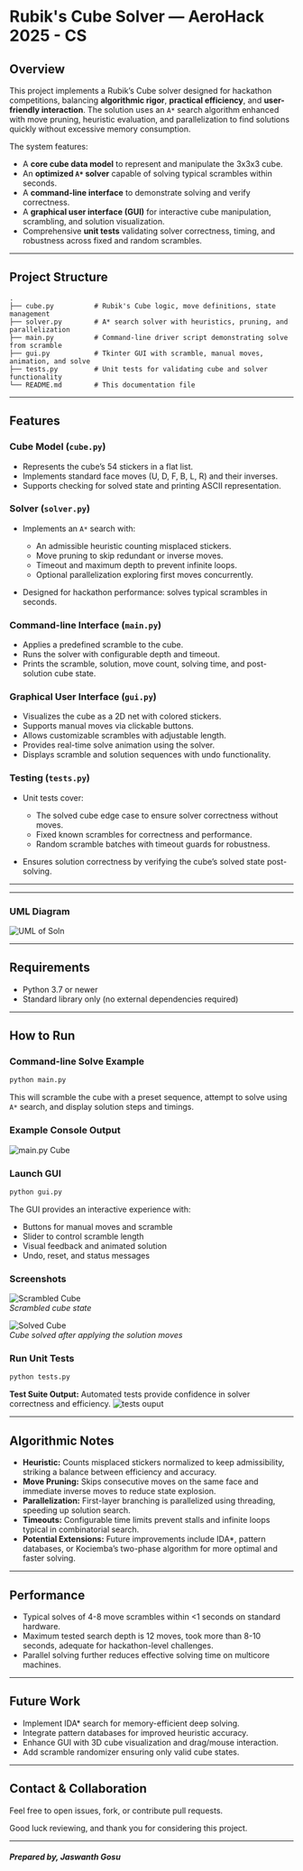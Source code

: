 
# Rubik's Cube Solver — AeroHack 2025 - CS


## Overview

This project implements a Rubik’s Cube solver designed for hackathon competitions, balancing **algorithmic rigor**, **practical efficiency**, and **user-friendly interaction**. The solution uses an `A*` search algorithm enhanced with move pruning, heuristic evaluation, and parallelization to find solutions quickly without excessive memory consumption.

The system features:

- A **core cube data model** to represent and manipulate the 3x3x3 cube.
- An **optimized `A*` solver** capable of solving typical scrambles within seconds.
- A **command-line interface** to demonstrate solving and verify correctness.
- A **graphical user interface (GUI)** for interactive cube manipulation, scrambling, and solution visualization.
- Comprehensive **unit tests** validating solver correctness, timing, and robustness across fixed and random scrambles.

---

## Project Structure

```text
.
├── cube.py          # Rubik's Cube logic, move definitions, state management
├── solver.py        # A* search solver with heuristics, pruning, and parallelization
├── main.py          # Command-line driver script demonstrating solve from scramble
├── gui.py           # Tkinter GUI with scramble, manual moves, animation, and solve
├── tests.py         # Unit tests for validating cube and solver functionality
└── README.md        # This documentation file
````

---

## Features

### Cube Model (`cube.py`)

* Represents the cube’s 54 stickers in a flat list.
* Implements standard face moves (U, D, F, B, L, R) and their inverses.
* Supports checking for solved state and printing ASCII representation.

### Solver (`solver.py`)

* Implements an `A*` search with:

  * An admissible heuristic counting misplaced stickers.
  * Move pruning to skip redundant or inverse moves.
  * Timeout and maximum depth to prevent infinite loops.
  * Optional parallelization exploring first moves concurrently.
* Designed for hackathon performance: solves typical scrambles in seconds.

### Command-line Interface (`main.py`)

* Applies a predefined scramble to the cube.
* Runs the solver with configurable depth and timeout.
* Prints the scramble, solution, move count, solving time, and post-solution cube state.

### Graphical User Interface (`gui.py`)

* Visualizes the cube as a 2D net with colored stickers.
* Supports manual moves via clickable buttons.
* Allows customizable scrambles with adjustable length.
* Provides real-time solve animation using the solver.
* Displays scramble and solution sequences with undo functionality.

### Testing (`tests.py`)

* Unit tests cover:

  * The solved cube edge case to ensure solver correctness without moves.
  * Fixed known scrambles for correctness and performance.
  * Random scramble batches with timeout guards for robustness.
* Ensures solution correctness by verifying the cube’s solved state post-solving.

---
----
### UML Diagram
![UML of Soln](images/uml.png) 

----

## Requirements

* Python 3.7 or newer
* Standard library only (no external dependencies required)

---

## How to Run

### Command-line Solve Example

```bash
python main.py
```

This will scramble the cube with a preset sequence, attempt to solve using `A*` search, and display solution steps and timings.

### Example Console Output

![main.py Cube](images/main_output.png) 
### Launch GUI

```bash
python gui.py
```

The GUI provides an interactive experience with:

* Buttons for manual moves and scramble
* Slider to control scramble length
* Visual feedback and animated solution
* Undo, reset, and status messages

### Screenshots

![Scrambled Cube](images/gui_Scrambled.png)  
*Scrambled cube state*

![Solved Cube](images/gui_solved.png)  
*Cube solved after applying the solution moves*


### Run Unit Tests

```bash
python tests.py
```
**Test Suite Output:**
Automated tests provide confidence in solver correctness and efficiency.
![tests ouput](images/tests_output1.png)  

---

## Algorithmic Notes

* **Heuristic:** Counts misplaced stickers normalized to keep admissibility, striking a balance between efficiency and accuracy.
* **Move Pruning:** Skips consecutive moves on the same face and immediate inverse moves to reduce state explosion.
* **Parallelization:** First-layer branching is parallelized using threading, speeding up solution search.
* **Timeouts:** Configurable time limits prevent stalls and infinite loops typical in combinatorial search.
* **Potential Extensions:** Future improvements include IDA\*, pattern databases, or Kociemba’s two-phase algorithm for more optimal and faster solving.

---

## Performance

* Typical solves of 4-8 move scrambles within <1 seconds on standard hardware.
* Maximum tested search depth is 12 moves, took more than 8-10 seconds, adequate for hackathon-level challenges.
* Parallel solving further reduces effective solving time on multicore machines.

---

## Future Work

* Implement IDA\* search for memory-efficient deep solving.
* Integrate pattern databases for improved heuristic accuracy.
* Enhance GUI with 3D cube visualization and drag/mouse interaction.
* Add scramble randomizer ensuring only valid cube states.

---

## Contact & Collaboration

Feel free to open issues, fork, or contribute pull requests.

Good luck reviewing, and thank you for considering this project.

---

#### *Prepared by, Jaswanth Gosu* 



